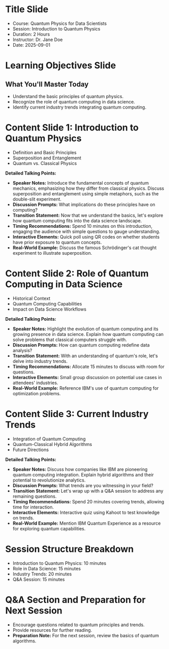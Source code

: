 # Title Slide
- Course: Quantum Physics for Data Scientists
- Session: Introduction to Quantum Physics
- Duration: 2 Hours
- Instructor: Dr. Jane Doe
- Date: 2025-09-01

# Learning Objectives Slide
## What You'll Master Today
- Understand the basic principles of quantum physics.
- Recognize the role of quantum computing in data science.
- Identify current industry trends integrating quantum computing.

# Content Slide 1: Introduction to Quantum Physics
- Definition and Basic Principles
- Superposition and Entanglement
- Quantum vs. Classical Physics

**Detailed Talking Points:**
- **Speaker Notes:** Introduce the fundamental concepts of quantum mechanics, emphasizing how they differ from classical physics. Discuss superposition and entanglement using simple metaphors, such as the double-slit experiment.
- **Discussion Prompts:** What implications do these principles have on computing? 
- **Transition Statement:** Now that we understand the basics, let's explore how quantum computing fits into the data science landscape.
- **Timing Recommendations:** Spend 10 minutes on this introduction, engaging the audience with simple questions to gauge understanding.
- **Interactive Elements:** Quick poll using QR codes on whether students have prior exposure to quantum concepts.
- **Real-World Example:** Discuss the famous Schrödinger's cat thought experiment to illustrate superposition.

# Content Slide 2: Role of Quantum Computing in Data Science
- Historical Context
- Quantum Computing Capabilities
- Impact on Data Science Workflows

**Detailed Talking Points:**
- **Speaker Notes:** Highlight the evolution of quantum computing and its growing presence in data science. Explain how quantum computing can solve problems that classical computers struggle with.
- **Discussion Prompts:** How can quantum computing redefine data analysis?
- **Transition Statement:** With an understanding of quantum's role, let's delve into industry trends.
- **Timing Recommendations:** Allocate 15 minutes to discuss with room for questions.
- **Interactive Elements:** Small group discussion on potential use cases in attendees' industries.
- **Real-World Example:** Reference IBM's use of quantum computing for optimization problems.

# Content Slide 3: Current Industry Trends
- Integration of Quantum Computing
- Quantum-Classical Hybrid Algorithms
- Future Directions

**Detailed Talking Points:**
- **Speaker Notes:** Discuss how companies like IBM are pioneering quantum computing integration. Explain hybrid algorithms and their potential to revolutionize analytics.
- **Discussion Prompts:** What trends are you witnessing in your field?
- **Transition Statement:** Let's wrap up with a Q&A session to address any remaining questions.
- **Timing Recommendations:** Spend 20 minutes covering trends, allowing time for interaction.
- **Interactive Elements:** Interactive quiz using Kahoot to test knowledge on trends.
- **Real-World Example:** Mention IBM Quantum Experience as a resource for exploring quantum capabilities.

# Session Structure Breakdown
- Introduction to Quantum Physics: 10 minutes
- Role in Data Science: 15 minutes
- Industry Trends: 20 minutes
- Q&A Session: 15 minutes

# Q&A Section and Preparation for Next Session
- Encourage questions related to quantum principles and trends.
- Provide resources for further reading.
- **Preparation Note:** For the next session, review the basics of quantum algorithms.